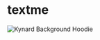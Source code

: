 # textme
![Kynard Background Hoodie](https://user-images.githubusercontent.com/62167393/76677133-c3a49900-6598-11ea-9a79-951c6446ae38.jpg)
